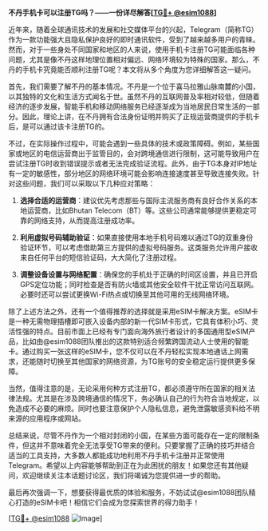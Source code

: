 **不丹手机卡可以注册TG吗？——一份详尽解答[[TG💪+ @esim1088](https://t.me/s/esim1088)]**

近年来，随着全球通讯技术的发展和社交媒体平台的兴起，Telegram（简称TG）作为一款功能强大且隐私保护良好的即时通讯软件，受到了越来越多用户的青睐。然而，对于一些身处不同国家和地区的人来说，使用手机卡注册TG可能面临各种问题，尤其是像不丹这样地理位置相对偏远、网络环境较为特殊的国家。那么，不丹的手机卡究竟能否顺利注册TG呢？本文将从多个角度为您详细解答这一疑问。

首先，我们需要了解不丹的基本情况。不丹是一个位于喜马拉雅山脉南麓的小国，以其独特的文化和生活方式闻名于世。虽然不丹的互联网普及率相对较低，但随着经济的逐步发展，智能手机和移动网络服务已经逐渐成为当地居民日常生活的一部分。因此，理论上讲，在不丹拥有合法身份证明并购买了正规运营商提供的手机卡后，是可以通过该卡注册TG的。

不过，在实际操作过程中，可能会遇到一些具体的技术或政策障碍。例如，某些国家或地区的电信运营商出于监管目的，会对跨境通信进行限制，这可能导致用户在尝试注册TG时收到错误提示或者无法完成验证流程。此外，由于TG本身对IP地址有一定的敏感性，部分地区的网络环境可能会影响连接速度甚至导致连接失败。针对这些问题，我们可以采取以下几种应对策略：

1. **选择合适的运营商**：建议优先考虑那些与国际主流服务商有良好合作关系的本地运营商，比如Bhutan Telecom（BT）等。这些公司通常能够提供更稳定可靠的网络支持，从而提高注册成功率。
   
2. **利用虚拟号码辅助验证**：如果直接使用本地手机号码难以通过TG的双重身份验证环节，可以考虑借助第三方提供的虚拟号码服务。这类服务允许用户接收来自任何平台的短信验证码，大大简化了注册过程。

3. **调整设备设置与网络配置**：确保您的手机处于正确的时间区设置，并且已开启GPS定位功能；同时检查是否有防火墙或其他安全软件干扰正常访问互联网。必要时还可以尝试更换Wi-Fi热点或切换至其他可用的无线网络环境。

除了上述方法之外，还有一个值得推荐的选择就是采用eSIM卡解决方案。eSIM卡是一种无需物理插槽即可嵌入设备内部的新一代SIM卡形式，它具有体积小巧、灵活性强的特点。目前市面上已经有专门面向海外旅行者设计的多国通用型eSIM产品，比如由@esim1088团队推出的这款特别适合频繁跨国流动人士使用的智能卡。通过购买一张这样的eSIM卡，您不仅可以在不丹轻松实现本地通话上网需求，还能随时切换至其他国家的网络资源，为TG账号的安全稳定运行提供更多保障。

当然，值得注意的是，无论采用何种方式注册TG，都必须遵守所在国家的相关法律法规。尤其是在涉及跨境通信的情况下，务必确认自己的行为符合当地规定，以免造成不必要的麻烦。同时也要注意保护个人隐私信息，避免泄露敏感资料给不明来源的应用程序或网站。

总结来说，尽管不丹作为一个相对封闭的小国，在某些方面可能存在一定的限制条件，但这并不意味着完全无法享受TG带来的便利。只要掌握了正确的技巧并结合适当的工具支持，大多数人都能成功地利用不丹手机卡注册并正常使用Telegram。希望以上内容能够帮助到正在为此困扰的朋友！如果您还有其他疑问，欢迎继续关注本话题讨论区，我们将竭诚为您提供进一步的帮助。

最后再次强调一下，想要获得最优质的体验和服务，不妨试试@esim1088团队精心打造的eSIM卡吧！相信它们会成为您探索世界的得力助手！

[[TG💪+ @esim1088](https://t.me/s/esim1088) ![Image](https://i.postimg.cc/4NQfJmqS/Snipaste-2025-05-13-00-14-12.png)]